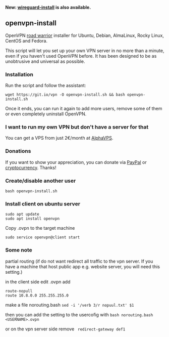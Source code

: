 **New: [wireguard-install](https://github.com/Nyr/wireguard-install) is also available.**

## openvpn-install
OpenVPN [road warrior](http://en.wikipedia.org/wiki/Road_warrior_%28computing%29) installer for Ubuntu, Debian, AlmaLinux, Rocky Linux, CentOS and Fedora.

This script will let you set up your own VPN server in no more than a minute, even if you haven't used OpenVPN before. It has been designed to be as unobtrusive and universal as possible.

### Installation
Run the script and follow the assistant:

`wget https://git.io/vpn -O openvpn-install.sh && bash openvpn-install.sh`

Once it ends, you can run it again to add more users, remove some of them or even completely uninstall OpenVPN.

### I want to run my own VPN but don't have a server for that
You can get a VPS from just 2€/month at [AlphaVPS](https://alphavps.com/clients/aff.php?aff=474&pid=422).

### Donations

If you want to show your appreciation, you can donate via [PayPal](https://www.paypal.com/cgi-bin/webscr?cmd=_s-xclick&hosted_button_id=VBAYDL34Z7J6L) or [cryptocurrency](https://pastebin.com/raw/M2JJpQpC). Thanks!


### Create/disable another user

`bash openvpn-install.sh`

### Install client on ubuntu server
```
sudo apt update
sudo apt install openvpn
```

Copy <USERNAME>.ovpn to the target machine

``` sudo cp <USERNAME>.ovpn /etc/openvpn/client.conf
sudo service openvpn@client start
```

### Some note

partial routing (if do not want redirect all traffic to the vpn server. If you have a machine that host public app e.g. website server, you will need this setting.)

in the client side edit <USERNAME>.ovpn
add 
  
```
route-nopull
route 10.8.0.0 255.255.255.0
```

make a file norouting.bash
`sed -i '/verb 3/r nopuul.txt' $1`

then you can add the setting to the usercofig with
`bash norouting.bash <USERNAME>.ovpn`

or on the vpn server side
remove
  ``` redirect-gateway def1```
  
  
